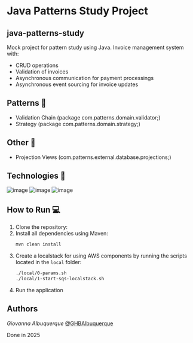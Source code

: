 # Java Patterns Study Project
## java-patterns-study

Mock project for pattern study using Java.
Invoice management system with:
+ CRUD operations
+ Validation of invoices
+ Asynchronous communication for payment processings
+ Asynchronous event sourcing for invoice updates

## Patterns :checkered_flag:
- Validation Chain (package com.patterns.domain.validator;)
- Strategy (package com.patterns.domain.strategy;)

## Other 📨
- Projection Views (com.patterns.external.database.projections;)

## Technologies :robot:

![image](https://img.shields.io/badge/Java-E97627?style=for-the-badge&logo=Java&logoColor=white)
![image](https://img.shields.io/badge/Spring-6DB33F?style=for-the-badge&logo=spring&logoColor=white)
![image](https://img.shields.io/badge/AWS-FF9900?style=for-the-badge&logo=AWS&logoColor=black)

## How to Run :computer:

1. Clone the repository:
2. Install all dependencies using Maven:
   ```bash
   mvn clean install
   ```
3. Create a localstack for using AWS components by running the scripts located in the `local` folder:
   ```bash
   ./local/0-params.sh
   ./local/1-start-sqs-localstack.sh
   ```
4. Run the application

## Authors

*Giovanna Albuquerque* [@GHBAlbuquerque](https://github.com/GHBAlbuquerque)

Done in 2025